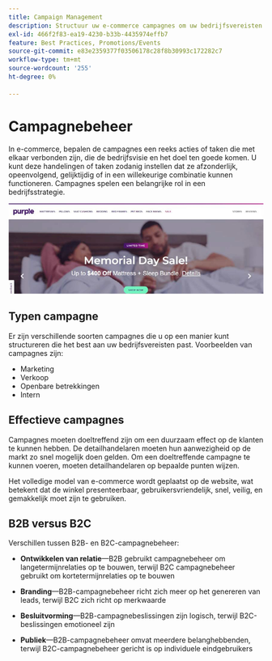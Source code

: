```yaml
---
title: Campaign Management
description: Structuur uw e-commerce campagnes om uw bedrijfsvereisten aan te passen.
exl-id: 466f2f83-ea19-4230-b33b-4435974effb7
feature: Best Practices, Promotions/Events
source-git-commit: e83e2359377f03506178c28f8b30993c172282c7
workflow-type: tm+mt
source-wordcount: '255'
ht-degree: 0%

---
```


# Campagnebeheer

In e-commerce, bepalen de campagnes een reeks acties of taken die met elkaar verbonden zijn, die de bedrijfsvisie en het doel ten goede komen. U kunt deze handelingen of taken zodanig instellen dat ze afzonderlijk, opeenvolgend, gelijktijdig of in een willekeurige combinatie kunnen functioneren. Campagnes spelen een belangrijke rol in een bedrijfsstrategie.

![Voorbeeld van een campagneafbeelding](../../assets/playbooks/campaign-example.png)

## Typen campagne

Er zijn verschillende soorten campagnes die u op een manier kunt structureren die het best aan uw bedrijfsvereisten past. Voorbeelden van campagnes zijn:

- Marketing
- Verkoop
- Openbare betrekkingen
- Intern

## Effectieve campagnes

Campagnes moeten doeltreffend zijn om een duurzaam effect op de klanten te kunnen hebben. De detailhandelaren moeten hun aanwezigheid op de markt zo snel mogelijk doen gelden. Om een doeltreffende campagne te kunnen voeren, moeten detailhandelaren op bepaalde punten wijzen.

Het volledige model van e-commerce wordt geplaatst op de website, wat betekent dat de winkel presenteerbaar, gebruikersvriendelijk, snel, veilig, en gemakkelijk moet zijn te gebruiken.

## B2B versus B2C

Verschillen tussen B2B- en B2C-campagnebeheer:

- **Ontwikkelen van relatie**—B2B gebruikt campagnebeheer om langetermijnrelaties op te bouwen, terwijl B2C campagnebeheer gebruikt om kortetermijnrelaties op te bouwen

- **Branding**—B2B-campagnebeheer richt zich meer op het genereren van leads, terwijl B2C zich richt op merkwaarde

- **Besluitvorming**—B2B-campagnebeslissingen zijn logisch, terwijl B2C-beslissingen emotioneel zijn

- **Publiek**—B2B-campagnebeheer omvat meerdere belanghebbenden, terwijl B2C-campagnebeheer gericht is op individuele eindgebruikers
